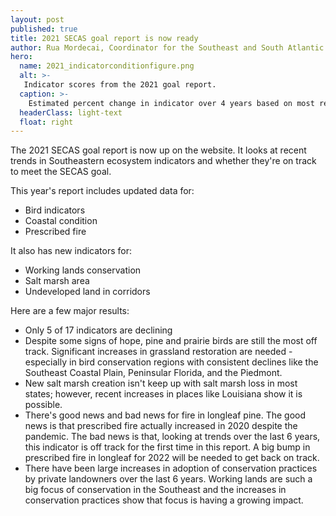 ```yaml
---
layout: post
published: true
title: 2021 SECAS goal report is now ready
author: Rua Mordecai, Coordinator for the Southeast and South Atlantic Blueprints
hero:
  name: 2021_indicatorconditionfigure.png
  alt: >-
   Indicator scores from the 2021 goal report.
  caption: >-
    Estimated percent change in indicator over 4 years based on most recently available data.
  headerClass: light-text
  float: right
---
```

The 2021 SECAS goal report is now up on the website. It looks at recent trends in Southeastern ecosystem indicators and whether they're on track to meet the SECAS goal. 

This year's report includes updated data for:
- Bird indicators
- Coastal condition
- Prescribed fire
  
It also has new indicators for:
- Working lands conservation
- Salt marsh area
- Undeveloped land in corridors<!--more-->

Here are a few major results:
- Only 5 of 17 indicators are declining
- Despite some signs of hope, pine and prairie birds are still the most off track. Significant increases in grassland restoration are needed - especially in bird conservation regions with consistent declines like the Southeast Coastal Plain, Peninsular Florida, and the Piedmont.
- New salt marsh creation isn't keep up with salt marsh loss in most states; however,  recent increases in places like Louisiana show it is possible.
- There's good news and bad news for fire in longleaf pine. The good news is that prescribed fire actually increased in 2020 despite the pandemic. The bad news is that, looking at trends over the last 6 years, this indicator is off track for the first time in this report. A big bump in prescribed fire in longleaf for 2022 will be needed to get back on track.
- There have been large increases in adoption of conservation practices by private landowners over the last 6 years. Working lands are such a big focus of conservation in the Southeast and the increases in conservation practices show that focus is having a growing impact.
